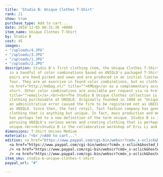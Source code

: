 ```yaml
---
title: 'Studio B: Unique Clothes T-Shirt'
rank: 21
show: true
purchase_type: Add to cart...
date: 2018-12-05 06:31:26 +0000
item_name: Unique Clothes T-Shirt
by: Studio B
cost: 45
images:
- "/uploads/4.JPG"
- "/uploads/3.JPG"
- "/uploads/1.JPG"
- "/uploads/2.JPG"
description: Studio B's first clothing item, the Unique Clothes T-Shirt is produced
  in a handful of color combinations based on UNIQLO's packaged T-Shirts. These color
  pairs are hand picked and sewn and are produced in an initial limited edition of
  four. They are an exercise in found color combinations, but as clothing. We suggest
  <a href="http://kmbag.nl/" title="">KMbag</a> as a complementary accessory for the
  shirt. Other color combinations are available per request via <a href="mailto:ericyoungli@gmail.com"
  title="">email</a>.<br><br>The Studio B Unique Clothes collection is based on off
  clothing purchasable at UNIQLO. Originally founded in 1984 as "Unique Clothing Warehouse,"
  an administrative error caused the firm to be registered not as UNICLO but instead
  as UNIQLO. Since then, the fast retail, fast fashion company has gone on to produce
  clothing that is anything but unique. In fact, mass production and mechanization
  has perhaps led to a new definition of the term unique. Studio B is interested in
  perusing UNIQLO's various wares and creating clothing that is perhaps, somewhat
  unique.<br><br>Studio B is the collaborative workshop of Eric Li and Kelly Tan.
dimensions: T-Shirt Unisex Medium
materials: "<br />Add to cart..."
edition: <a href="https://www.paypal.com/cgi-bin/webscr?cmd=_s-xclick&hosted_button_id=W78VFQUMNZKBW">Navy/Black</a><br/>
  <a href="https://www.paypal.com/cgi-bin/webscr?cmd=_s-xclick&hosted_button_id=F6CMKSVJSWXE6">Black/Orange</a><br
  /> <a href="https://www.paypal.com/cgi-bin/webscr?cmd=_s-xclick&hosted_button_id=BJSBEWJQF7RJU">White/Navy</a><br
  /> <a href="https://www.paypal.com/cgi-bin/webscr?cmd=_s-xclick&hosted_button_id=UPNBFAMPUF2PG">Orange/White</a>
item_sku: studio-b-unique-clothes-t-shirt
paypal_url: "#"

---
```

